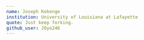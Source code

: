 ```yaml
---
name: Joseph Kokenge
institution: University of Louisiana at Lafayette
quote: Just keep forking.
github_user: JOyo246
---
```

